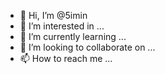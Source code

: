- 👋 Hi, I’m @5imin
- 👀 I’m interested in ...
- 🌱 I’m currently learning ...
- 💞️ I’m looking to collaborate on ...
- 📫 How to reach me ...

<!---
5imin/5imin is a ✨ special ✨ repository because its `README.md` (this file) appears on your GitHub profile.
You can click the Preview link to take a look at your changes.
--->
